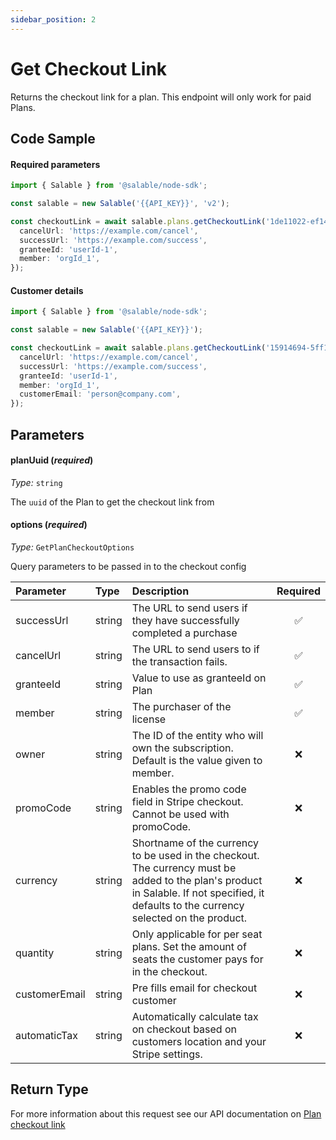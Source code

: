 ```yaml
---
sidebar_position: 2
---
```


# Get Checkout Link

Returns the checkout link for a plan. This endpoint will only work for paid Plans.

## Code Sample

#### Required parameters

```typescript
import { Salable } from '@salable/node-sdk';

const salable = new Salable('{{API_KEY}}', 'v2');

const checkoutLink = await salable.plans.getCheckoutLink('1de11022-ef14-4e22-94e6-c5b0652e497f', {
  cancelUrl: 'https://example.com/cancel',
  successUrl: 'https://example.com/success',
  granteeId: 'userId-1',
  member: 'orgId_1',
});
```

#### Customer details

```typescript
import { Salable } from '@salable/node-sdk';

const salable = new Salable('{{API_KEY}}');

const checkoutLink = await salable.plans.getCheckoutLink('15914694-5ff1-40d7-8ccb-7acc00586508', {
  cancelUrl: 'https://example.com/cancel',
  successUrl: 'https://example.com/success',
  granteeId: 'userId-1',
  member: 'orgId_1',
  customerEmail: 'person@company.com',
});
```

## Parameters

#### planUuid (_required_)

_Type:_ `string`

The `uuid` of the Plan to get the checkout link from

#### options (_required_)

_Type:_ `GetPlanCheckoutOptions`

Query parameters to be passed in to the checkout config

| **Parameter** | **Type** | **Description**                                                                                                                                                                           | **Required** |
|:--------------|:---------|:------------------------------------------------------------------------------------------------------------------------------------------------------------------------------------------|:------------:|
| successUrl    | string   | The URL to send users if they have successfully completed a purchase                                                                                                                      |      ✅       |
| cancelUrl     | string   | The URL to send users to if the transaction fails.                                                                                                                                        |      ✅       |
| granteeId     | string   | Value to use as granteeId on Plan                                                                                                                                                         |      ✅       |
| member        | string   | The purchaser of the license                                                                                                                                                              |      ✅       |
| owner         | string   | The ID of the entity who will own the subscription. Default is the value given to member.                                                                                                 |      ❌       |
| promoCode     | string   | Enables the promo code field in Stripe checkout. Cannot be used with promoCode.                                                                                                           |      ❌       |
| currency      | string   | Shortname of the currency to be used in the checkout. The currency must be added to the plan's product in Salable. If not specified, it defaults to the currency selected on the product. |      ❌       |
| quantity      | string   | Only applicable for per seat plans. Set the amount of seats the customer pays for in the checkout.                                                                                        |      ❌       |
| customerEmail | string   | Pre fills email for checkout customer                                                                                                                                                     |      ❌       |
| automaticTax  | string   | Automatically calculate tax on checkout based on customers location and your Stripe settings.                                                                                             |      ❌       |

## Return Type

For more information about this request see our API documentation on [Plan checkout link](https://docs.salable.app/api/v2#tag/Plans/operation/getPlanCheckoutLink)
